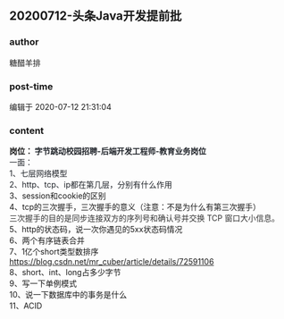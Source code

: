## 20200712-头条Java开发提前批
### author 
糖醋羊排
### post-time 

编辑于  2020-07-12 21:31:04
### content 
<div class="post-topic-des nc-post-content">
 <div>
  <strong>
   岗位：
  </strong>
  <span style="color:#1F2329;">
   <strong>
    字节跳动校园招聘-后端开发工程师-教育业务岗位
   </strong>
  </span>
 </div>
 <div>
  <span style="color:#1F2329;">
   一面：
  </span>
 </div>
 <div>
  <span style="color:#1F2329;">
   1、七层网络模型
  </span>
 </div>
 <div>
  <span style="color:#1F2329;">
   2、http、tcp、ip都在第几层，分别有什么作用
  </span>
 </div>
 <div>
  3、session和cookie的区别
 </div>
 <div>
  4、tcp的三次握手，三次握手的意义（注意：不是为什么有第三次握手）
 </div>
 <div>
  <span style="color:#333333;">
   三次握手的目的是同步连接双方的序列号和确认号并交换 TCP 窗口大小信息。
  </span>
 </div>
 <div>
  5、http的状态码，说一次你遇见的5xx状态码情况
 </div>
 <div>
  6、两个有序链表合并
 </div>
 <div>
  7、1亿个short类型数排序
  <br/>
 </div>
 <div>
  <a href="https://blog.csdn.net/mr_cuber/article/details/72591106" target="_blank">
   https://blog.csdn.net/mr_cuber/article/details/72591106
  </a>
 </div>
 <div>
  8、short、int、long占多少字节
 </div>
 <div>
  9、写一下单例模式
 </div>
 <div>
  10、说一下数据库中的事务是什么
 </div>
 <div>
  11、ACID
  <br/>
 </div>
</div>
